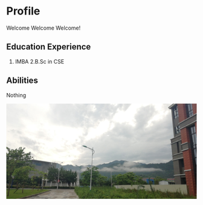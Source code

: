# Profile
Welcome Welcome Welcome!
## Education Experience 
1. IMBA
2.B.Sc in CSE
## Abilities
Nothing


![Photo!](nview.jpg)

